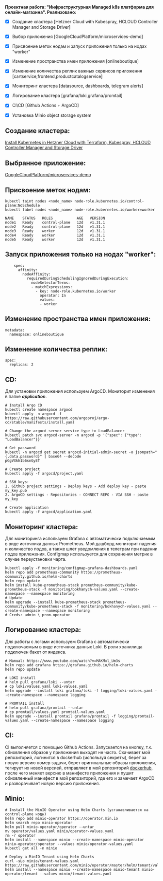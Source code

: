  **Проектная работа: "Инфраструктурная Managed k8s платформа для онлайн-магазина". Реализовано:**

 - [x] Создание кластера [Hetzner Cloud with Kubespray, HCLOUD Controller Manager and Storage Driver]
 - [x] Выбор приложения [GoogleCloudPlatform/microservices-demo]
 - [x] Присвоение меток нодам и запуск приложения только на нодах "worker"
 - [x] Изменение пространства имен приложения [onlineboutique]
 - [x] Изменение количества реплик важных сервисов приложения [cartservice,frontend,productcatalogservice]
 - [x] Мониторинг кластера [datasource, dashboards, telegram alerts]
 - [x] Логирование кластера [grafana/loki,grafana/promtail]
 - [x] CI\CD [Github Actions + ArgoCD]
 - [x] Установка Minio object storage system


## Создание кластера: 
[Install Kubernetes in Hetzner Cloud with Terraform, Kubespray, HCLOUD Controller Manager and Storage Driver](https://www.youtube.com/watch?v=S424jkxtEf0)

## Выбранное приложение: 
[GoogleCloudPlatform/microservices-demo](https://github.com/GoogleCloudPlatform/microservices-demo)

## Присвоение меток нодам:
```
kubectl taint nodes <node_name> node-role.kubernetes.io/control-plane:NoSchedule
kubectl label nodes <node_name> node-role.kubernetes.io/worker=worker

NAME    STATUS   ROLES           AGE   VERSION
node1   Ready    control-plane   12d   v1.31.1
node2   Ready    control-plane   12d   v1.31.1
node3   Ready    worker          12d   v1.31.1
node4   Ready    worker          12d   v1.31.1
node5   Ready    worker          12d   v1.31.1
```
## Запуск приложения только на нодах "worker":
```
    spec:
      affinity:
        nodeAffinity:
          requiredDuringSchedulingIgnoredDuringExecution:
            nodeSelectorTerms:
            - matchExpressions:
              - key: node-role.kubernetes.io/worker
                operator: In
                values:
                - worker
```

## Изменение пространства имен приложения:
```
metadata:
  namespace: onlineboutique
```

## Изменение количества реплик:
```
spec:
  replicas: 2
```

## CD:
Для установки приложения используем ArgoCD. Мониторит изменения в папке ***application***.
```
# Install Argo CD
kubectl create namespace argocd
kubectl apply -n argocd -f https://raw.githubusercontent.com/argoproj/argo-cd/stable/manifests/install.yaml

# Change the argocd-server service type to LoadBalancer
kubectl patch svc argocd-server -n argocd -p '{"spec": {"type": "LoadBalancer"}}'

# Get password
kubectl -n argocd get secret argocd-initial-admin-secret -o jsonpath="{.data.password}" | base64 --decode
pGgVXkh1b6snGyET

# Create project
kubectl apply -f argocd/project.yaml 

# SSH keys:
1. Github project settings - Deploy keys - Add deploy key - paste my_key.pub
2. ArgoCD settings - Repositories - CONNECT REPO - VIA SSH - paste my_key

# Create application
kubectl apply -f argocd/application.yaml
```

## Мониторинг кластера:
Для мониторинга используем Grafana с автоматически подключаемым в виде источника данных Prometheus. Мой дашборд мониторит падения и количество подов, а также шлет уведомления в телеграм при падении подов приложения. Сonfigmap используется для сохранения метрик в случае переустановки чарта. 
```
kubectl apply -f monitoring/configmap-grafana-dashboards.yaml
helm repo add prometheus-community https://prometheus-community.github.io/helm-charts
helm repo update
helm install kube-prometheus-stack prometheus-community/kube-prometheus-stack -f monitoring/bokhanych-values.yaml --create-namespace --namespace monitoring
# Update
helm upgrade --install kube-prometheus-stack prometheus-community/kube-prometheus-stack -f monitoring/bokhanych-values.yaml --create-namespace --namespace monitoring
# Creds: admin \ prom-operator
```

## Логирование кластера:
Для работы с логами используем Grafana с автоматически подключаемым в виде источника данных Loki. В роли хранилища подключен бакет от яндекса.
```
# Manual: https://www.youtube.com/watch?v=MAKMxl_Um3s
helm repo add grafana https://grafana.github.io/helm-charts
helm repo update

# LOKI install
# helm pull grafana/loki --untar
# cp loki/values.yaml loki-values.yaml
helm upgrade --install loki grafana/loki -f logging/loki-values.yaml --create-namespace --namespace logging

# PROMTAIL install
# helm pull grafana/promtail --untar
# cp promtail/values.yaml promtail-values.yaml
helm upgrade --install promtail grafana/promtail -f logging/promtail-values.yaml --create-namespace --namespace logging
```

## CI:
CI выполняется с помощью Github Actions. Запускается на кнопку, т.к. обновления образов у приложения выходят не часто. Скачивает мой репозиторий, логинится в dockerhub (используя секреты), берет за новую версию номер задачи, берет оригинальные образы приложения, тегирует их новой версией, отправляет в мой репозиторий [dockerhub](https://hub.docker.com/repository/docker/bokhanych/kubernetes-boutique/general), после чего меняет версию в манифесте приложения и пушит обновленный манифест в мой репозиторий, где его и замечает ArgoCD и разворачивает новую версию приложения. 


## Minio:
```
# Install the MinIO Operator using Helm Charts (устанавливается на control-plane ноды)
helm repo add minio-operator https://operator.min.io
helm search repo minio-operator
helm pull minio-operator/operator --untar
mv operator/values.yaml minio/operator-values.yaml
rm -r operator
helm install --namespace minio --create-namespace minio-operator minio-operator/operator --values minio/operator-values.yaml
kubectl get all -n minio
```

```
# Deploy a MinIO Tenant using Helm Charts
curl -sLo minio/tenant-values.yaml https://raw.githubusercontent.com/minio/operator/master/helm/tenant/values.yaml
helm install --namespace minio --create-namespace minio-tenant minio-operator/tenant --values minio/tenant-values.yaml
```